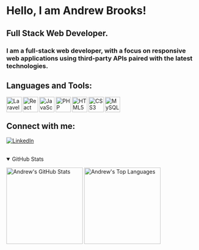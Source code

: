 # Hello, I am Andrew Brooks!

## Full Stack Web Developer.

### I am a full-stack web developer, with a focus on responsive web applications using third-party APIs paired with the latest technologies.

## Languages and Tools:

<img align="left" alt="Laravel" width="40px" src="https://unpkg.com/simple-icons@v3/icons/laravel.svg" />
<img align="left" alt="React" width="40px" src="https://unpkg.com/simple-icons@v3/icons/react.svg" />
<img align="left" alt="JavaScript" width="40px" src="https://unpkg.com/simple-icons@v3/icons/javascript.svg" />
<img align="left" alt="PHP" width="40px" src="https://unpkg.com/simple-icons@v3/icons/php.svg" />
<img align="left" alt="HTML5" width="40px" src="https://unpkg.com/simple-icons@v3/icons/html5.svg" />
<img align="left" alt="CSS3" width="40px" src="https://unpkg.com/simple-icons@v3/icons/css3.svg" />
<img align="left" alt="MySQL" width="40px" src="https://unpkg.com/simple-icons@v3/icons/mysql.svg" />

<br />
<br />

## Connect with me:

[<img alt="LinkedIn" src="https://img.shields.io/badge/--linkedin?label=LinkedIn&logo=LinkedIn&style=for-the-badge&color=white">][linkedin]
<br />
<br />

<details open>
  <summary>GitHub Stats</summary>
  <p>
    <img alt="Andrew's GitHub Stats" height=200 src="https://github-readme-stats.andrewgraemebrooks.vercel.app/api?username=andrewgraemebrooks&show_icons=true&theme=tokyonight" />
    <img alt="Andrew's Top Languages" height=200 src = "https://github-readme-stats.andrewgraemebrooks.vercel.app/api/top-langs/?username=andrewgraemebrooks&hide=css,java,html&theme=tokyonight">
  </p>
</details>

[linkedin]: https://www.linkedin.com/in/andrewgraemebrooks/
